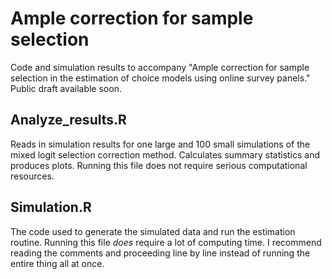 # Ample correction for sample selection
Code and simulation results to accompany "Ample correction for sample selection in the estimation of choice models using online survey panels."
Public draft available soon.

## Analyze_results.R
Reads in simulation results for one large and 100 small simulations of the mixed logit selection correction method. Calculates summary statistics and produces plots. Running this file does not require serious computational resources.

## Simulation.R
The code used to generate the simulated data and run the estimation routine. Running this file *does* require a lot of computing time. I recommend reading the comments and proceeding line by line instead of running the entire thing all at once. 

